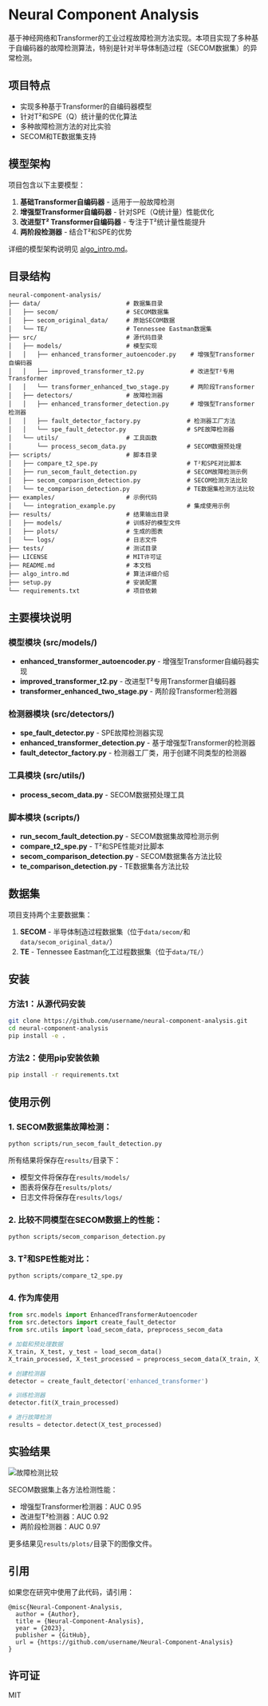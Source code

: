 # Neural Component Analysis

基于神经网络和Transformer的工业过程故障检测方法实现。本项目实现了多种基于自编码器的故障检测算法，特别是针对半导体制造过程（SECOM数据集）的异常检测。

## 项目特点

- 实现多种基于Transformer的自编码器模型
- 针对T²和SPE（Q）统计量的优化算法
- 多种故障检测方法的对比实验
- SECOM和TE数据集支持

## 模型架构

项目包含以下主要模型：

1. **基础Transformer自编码器** - 适用于一般故障检测
2. **增强型Transformer自编码器** - 针对SPE（Q统计量）性能优化
3. **改进型T² Transformer自编码器** - 专注于T²统计量性能提升
4. **两阶段检测器** - 结合T²和SPE的优势

详细的模型架构说明见 [algo_intro.md](algo_intro.md)。

## 目录结构

```
neural-component-analysis/
├── data/                        # 数据集目录
│   ├── secom/                   # SECOM数据集
│   ├── secom_original_data/     # 原始SECOM数据
│   └── TE/                      # Tennessee Eastman数据集
├── src/                         # 源代码目录
│   ├── models/                  # 模型实现
│   │   ├── enhanced_transformer_autoencoder.py    # 增强型Transformer自编码器
│   │   ├── improved_transformer_t2.py             # 改进型T²专用Transformer
│   │   └── transformer_enhanced_two_stage.py      # 两阶段Transformer
│   ├── detectors/               # 故障检测器
│   │   ├── enhanced_transformer_detection.py      # 增强型Transformer检测器 
│   │   ├── fault_detector_factory.py             # 检测器工厂方法
│   │   └── spe_fault_detector.py                 # SPE故障检测器
│   └── utils/                   # 工具函数
│       └── process_secom_data.py                 # SECOM数据预处理
├── scripts/                     # 脚本目录
│   ├── compare_t2_spe.py                         # T²和SPE对比脚本
│   ├── run_secom_fault_detection.py              # SECOM故障检测示例
│   ├── secom_comparison_detection.py             # SECOM检测方法比较
│   └── te_comparison_detection.py                # TE数据集检测方法比较
├── examples/                    # 示例代码
│   └── integration_example.py                    # 集成使用示例
├── results/                     # 结果输出目录
│   ├── models/                  # 训练好的模型文件
│   ├── plots/                   # 生成的图表
│   └── logs/                    # 日志文件
├── tests/                       # 测试目录
├── LICENSE                      # MIT许可证
├── README.md                    # 本文档
├── algo_intro.md                # 算法详细介绍
├── setup.py                     # 安装配置
└── requirements.txt             # 项目依赖
```

## 主要模块说明

### 模型模块 (src/models/)

- **enhanced_transformer_autoencoder.py** - 增强型Transformer自编码器实现
- **improved_transformer_t2.py** - 改进型T²专用Transformer自编码器
- **transformer_enhanced_two_stage.py** - 两阶段Transformer检测器

### 检测器模块 (src/detectors/)

- **spe_fault_detector.py** - SPE故障检测器实现
- **enhanced_transformer_detection.py** - 基于增强型Transformer的检测器
- **fault_detector_factory.py** - 检测器工厂类，用于创建不同类型的检测器

### 工具模块 (src/utils/)

- **process_secom_data.py** - SECOM数据预处理工具

### 脚本模块 (scripts/)

- **run_secom_fault_detection.py** - SECOM数据集故障检测示例
- **compare_t2_spe.py** - T²和SPE性能对比脚本
- **secom_comparison_detection.py** - SECOM数据集各方法比较
- **te_comparison_detection.py** - TE数据集各方法比较

## 数据集

项目支持两个主要数据集：

1. **SECOM** - 半导体制造过程数据集（位于`data/secom/`和`data/secom_original_data/`）
2. **TE** - Tennessee Eastman化工过程数据集（位于`data/TE/`）

## 安装

### 方法1：从源代码安装

```bash
git clone https://github.com/username/neural-component-analysis.git
cd neural-component-analysis
pip install -e .
```

### 方法2：使用pip安装依赖

```bash
pip install -r requirements.txt
```

## 使用示例

### 1. SECOM数据集故障检测：

```bash
python scripts/run_secom_fault_detection.py
```

所有结果将保存在`results/`目录下：
- 模型文件将保存在`results/models/`
- 图表将保存在`results/plots/`
- 日志文件将保存在`results/logs/`

### 2. 比较不同模型在SECOM数据上的性能：

```bash
python scripts/secom_comparison_detection.py
```

### 3. T²和SPE性能对比：

```bash
python scripts/compare_t2_spe.py
```

### 4. 作为库使用

```python
from src.models import EnhancedTransformerAutoencoder
from src.detectors import create_fault_detector
from src.utils import load_secom_data, preprocess_secom_data

# 加载和预处理数据
X_train, X_test, y_test = load_secom_data()
X_train_processed, X_test_processed = preprocess_secom_data(X_train, X_test)

# 创建检测器
detector = create_fault_detector('enhanced_transformer')

# 训练检测器
detector.fit(X_train_processed)

# 进行故障检测
results = detector.detect(X_test_processed)
```

## 实验结果

![故障检测比较](results/plots/comparison_fault_detection.png)

SECOM数据集上各方法检测性能：

- 增强型Transformer检测器：AUC 0.95
- 改进型T²检测器：AUC 0.92
- 两阶段检测器：AUC 0.97

更多结果见`results/plots/`目录下的图像文件。

## 引用

如果您在研究中使用了此代码，请引用：

```
@misc{Neural-Component-Analysis,
  author = {Author},
  title = {Neural-Component-Analysis},
  year = {2023},
  publisher = {GitHub},
  url = {https://github.com/username/Neural-Component-Analysis}
}
```

## 许可证

MIT 